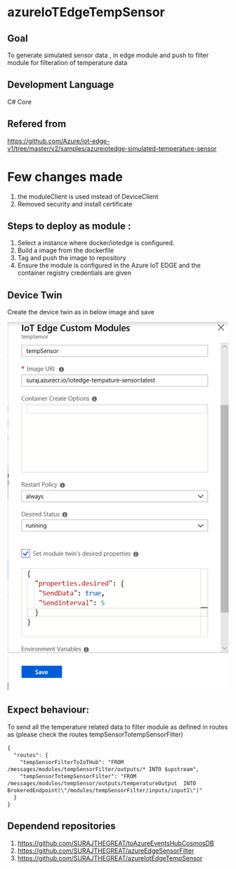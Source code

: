 
# azureIoTEdgeTempSensor


 ## Goal
To generate simulated sensor data , in edge module and push to filter module for filteration of temperature data 
## Development Language 
 C# Core
## Refered from 

https://github.com/Azure/iot-edge-v1/tree/master/v2/samples/azureiotedge-simulated-temperature-sensor

# Few changes made 
1. the moduleClient is used instead of DeviceClient
2. Removed security and install certificate

## Steps to deploy as module :
1. Select a instance where docker/iotedge is configured.
2. Build a image from the dockerfile
3. Tag and push the image to repository
4. Ensure the module is configured in the Azure IoT EDGE and the container registry credentials are given

## Device Twin 

Create the device twin as in below image and save

![Device Twin](DeviceTwinTemperature.PNG)

## Expect behaviour:
To send all the temperature related data to filter module 
as defined in routes as (please check the routes tempSensorTotempSensorFilter)

```
{
  "routes": {
    "tempSensorFilterToIoTHub": "FROM /messages/modules/tempSensorFilter/outputs/* INTO $upstream",
    "tempSensorTotempSensorFilter": "FROM /messages/modules/tempSensor/outputs/temperatureOutput  INTO BrokeredEndpoint(\"/modules/tempSensorFilter/inputs/input1\")"
  }
}
```

## Dependend repositories

1. https://github.com/SURAJTHEGREAT/toAzureEventsHubCosmosDB
2. https://github.com/SURAJTHEGREAT/azureEdgeSensorFilter
3. https://github.com/SURAJTHEGREAT/azureIotEdgeTempSensor









